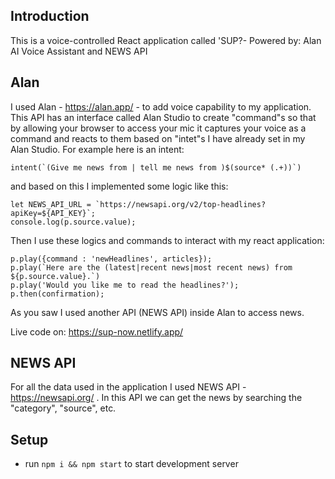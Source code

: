 ## Introduction

This is a voice-controlled React application called 'SUP?-
Powered by: Alan AI Voice Assistant and NEWS API

## Alan

I used Alan - https://alan.app/ - to add voice capability to my application. This API has an interface called Alan Studio to create "command"s so that by allowing your browser to access your mic it captures your voice as a command and reacts to them based on "intet"s I have already set in my Alan Studio. For example here is an intent:

```
intent(`(Give me news from | tell me news from )$(source* (.+))`)
```

and based on this I implemented some logic like this:

```
let NEWS_API_URL = `https://newsapi.org/v2/top-headlines?apiKey=${API_KEY}`;
console.log(p.source.value);
```

Then I use these logics and commands to interact with my react application:

```
p.play({command : 'newHeadlines', articles});
p.play(`Here are the (latest|recent news|most recent news) from ${p.source.value}.`)
p.play('Would you like me to read the headlines?');
p.then(confirmation);
```

As you saw I used another API (NEWS API) inside Alan to access news.

Live code on: https://sup-now.netlify.app/

## NEWS API

For all the data used in the application I used NEWS API - https://newsapi.org/ . In this API we can get the news by searching the "category", "source", etc.

## Setup

- run `npm i && npm start` to start development server
